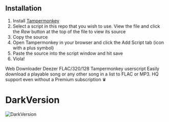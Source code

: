 ## Installation

1. Install [Tampermonkey](https://tampermonkey.net/)
1. Select a script in this repo that you wish to use. View the file and click the _Raw_ button at the top of the file to view its source
1. Copy the source
1. Open Tampermonkey in your browser and click the Add Script tab (icon with a plus symbol)
1. Paste the source into the script window and hit save
1. Viola!


Web Downloader Deezer FLAC/320/128  Tampermonkey userscript Easily download a playable song or any other song in a list to FLAC or MP3. HQ support even without a Premium subscription ♛

# DarkVersion
![DarkVersion](https://i.imgur.com/uSLTUii.png)
